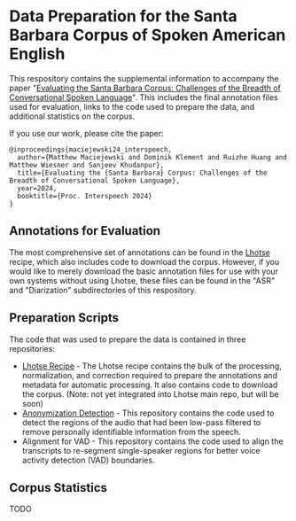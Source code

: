 # Data Preparation for the Santa Barbara Corpus of Spoken American English

This respository contains the supplemental information to accompany the paper "[Evaluating the Santa Barbara Corpus: Challenges of the Breadth of Conversational Spoken Language](https://www.isca-archive.org/interspeech_2024/maciejewski24_interspeech.html)".
This includes the final annotation files used for evaluation, links to the code used to prepare the data, and additional statistics on the corpus.

If you use our work, please cite the paper:
```
@inproceedings{maciejewski24_interspeech,
  author={Matthew Maciejewski and Dominik Klement and Ruizhe Huang and Matthew Wiesner and Sanjeev Khudanpur},
  title={Evaluating the {Santa Barbara} Corpus: Challenges of the Breadth of Conversational Spoken Language},
  year=2024,
  booktitle={Proc. Interspeech 2024}
}
```

## Annotations for Evaluation

The most comprehensive set of annotations can be found in the [Lhotse](https://github.com/mmaciej2/lhotse/tree/sbcsae) recipe, which also includes code to download the corpus.
However, if you would like to merely download the basic annotation files for use with your own systems without using Lhotse, these files can be found in the "ASR" and "Diarization" subdirectories of this respository.

## Preparation Scripts

The code that was used to prepare the data is contained in three repositories:

- [Lhotse Recipe](https://github.com/mmaciej2/lhotse/tree/sbcsae) - The Lhotse recipe contains the bulk of the processing, normalization, and correction required to prepare the annotations and metadata for automatic processing. It also contains code to download the corpus. (Note: not yet integrated into Lhotse main repo, but will be soon)
- [Anonymization Detection](https://github.com/mmaciej2/sbcsae_anon_detection) - This repository contains the code used to detect the regions of the audio that had been low-pass filtered to remove personally identifiable information from the speech.
-  Alignment for VAD - This repository contains the code used to align the transcripts to re-segment single-speaker regions for better voice activity detection (VAD) boundaries.

## Corpus Statistics

TODO

